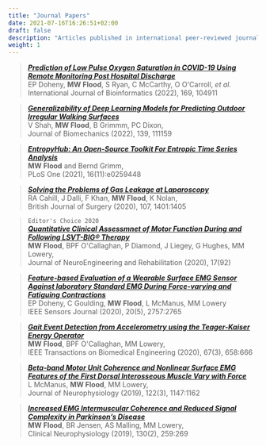 ```yaml
---
title: "Journal Papers"
date: 2021-07-16T16:26:51+02:00
draft: false
description: "Articles published in international peer-reviewed journals. "
weight: 1
---
```


> [**_Prediction of Low Pulse Oxygen Saturation in COVID-19 Using Remote Monitoring Post Hospital Discharge_**](https://doi.org/10.1016/j.ijmedinf.2022.104911)         
   EP Doheny, **MW Flood**, S Ryan, C McCarthy, O O'Carroll, _et al._     
   International Journal of Bioinformatics (2022), 169, 104911     

> [**_Generalizability of Deep Learning Models for Predicting Outdoor Irregular Walking Surfaces_**](https://doi.org/10.1016/j.jbiomech.2022.111159)      
   V Shah, **MW Flood**, B Grimmm, PC Dixon,       
   Journal of Biomechanics (2022), 139, 111159

> [**_EntropyHub: An Open-Source Toolkit For Entropic Time Series Analysis_**](https://doi.org/10.1371/journal.pone.0259448)                                            
   **MW Flood** and Bernd Grimm,                              
   PLoS One (2021), 16(11):e0259448

> [**_Solving the Problems of Gas Leakage at Laparoscopy_**](https://bjssjournals.onlinelibrary.wiley.com/doi/full/10.1002/bjs.11977)                                            
   RA Cahill, J Dalli, F Khan, **MW Flood**, K Nolan,                              
   British Journal of Surgery (2020), 107, 1401:1405

> `Editor's Choice 2020`    
[**_Quantitative Clinical Assessmnet of Motor Function During and Following LSVT-BIG® Therapy_**](https://link.springer.com/article/10.1186/s12984-020-00729-8)           
    **MW Flood**, BPF O'Callaghan, P Diamond, J Liegey, G Hughes, MM Lowery,                         
    Journal of NeuroEngineering and Rehabilitation (2020), 17(92)

> [**_Feature-based Evaluation of a Wearable Surface EMG Sensor Against laboratory Standard EMG During Force-varying and Fatiguing Contractions_**](https://ieeexplore.ieee.org/abstract/document/8897580)    
    EP Doheny, C Goulding, **MW Flood**, L McManus, MM Lowery                                         
    IEEE Sensors Journal (2020), 20(5), 2757:2765

> [**_Gait Event Detection from Accelerometry using the Teager-Kaiser Energy Operator_**](https://ieeexplore.ieee.org/abstract/document/8723520)    
    **MW Flood**, BPF O'Callaghan, MM Lowery,                        
    IEEE Transactions on Biomedical Engineering (2020), 67(3), 658:666

> [**_Beta-band Motor Unit Coherence and Nonlinear Surface EMG Features of the First Dorsal Interosseous Muscle Vary with Force_**](https://journals.physiology.org/doi/full/10.1152/jn.00228.2019)          
    L McManus, **MW Flood**, MM Lowery,                                          
    Journal of Neurophysiology (2019), 122(3), 1147:1162

> [**_Increased EMG Intermuscular Coherence and Reduced Signal Complexity in Parkinson’s Disease_**](https://www.sciencedirect.com/science/article/abs/pii/S1388245718313853)          
    **MW Flood**, BR Jensen, AS Malling, MM Lowery,                                                     
    Clinical Neurophysiology (2019), 130(2), 259:269


 
 
 